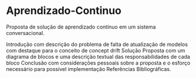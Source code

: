 # Aprendizado-Continuo
Proposta de solução de aprendizado contínuo em um sistema conversacional.

Introdução com descrição do problema de falta de atualização de modelos com destaque para o conceito de concept drift
Solução Proposta com um diagrama de blocos e uma descrição textual das responsabilidades de cada bloco
Conclusão com considerações pessoais sobre a proposta e o esforço necessário para possível implementação
Referências Bibliográficas.
